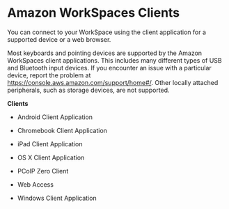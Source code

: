 # Amazon WorkSpaces Clients<a name="amazon-workspaces-clients"></a>

You can connect to your WorkSpace using the client application for a supported device or a web browser\.

Most keyboards and pointing devices are supported by the Amazon WorkSpaces client applications\. This includes many different types of USB and Bluetooth input devices\. If you encounter an issue with a particular device, report the problem at [https://console\.aws\.amazon\.com/support/home\#/](https://console.aws.amazon.com/support/home#/)\. Other locally attached peripherals, such as storage devices, are not supported\.

**Clients**

+ Android Client Application

+ Chromebook Client Application

+ iPad Client Application

+ OS X Client Application

+ PCoIP Zero Client

+ Web Access

+ Windows Client Application